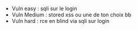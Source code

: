 - Vuln easy : sqli sur le login
- Vuln Medium : stored xss ou une de ton choix bb
- Vuln hard : rce en blind via sqli sur login
